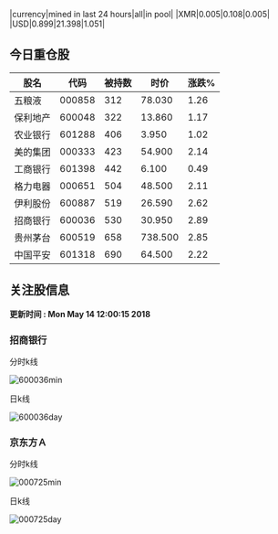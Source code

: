 |currency|mined in last 24 hours|all|in pool|
|XMR|0.005|0.108|0.005|
|USD|0.899|21.398|1.051|

## 今日重仓股 

|股名|代码|被持数|时价|涨跌%|
|---|---|---|---|---|
|五粮液|000858|312|78.030|1.26|
|保利地产|600048|322|13.860|1.17|
|农业银行|601288|406|3.950|1.02|
|美的集团|000333|423|54.900|2.14|
|工商银行|601398|442|6.100|0.49|
|格力电器|000651|504|48.500|2.11|
|伊利股份|600887|519|26.590|2.62|
|招商银行|600036|530|30.950|2.89|
|贵州茅台|600519|658|738.500|2.85|
|中国平安|601318|690|64.500|2.22|

## 关注股信息
**更新时间 : Mon May 14 12:00:15 2018**
### 招商银行 
分时k线

![600036min](http://image.sinajs.cn/newchart/min/n/sh600036.gif)

日k线

![600036day](http://image.sinajs.cn/newchart/daily/n/sh600036.gif)

### 京东方Ａ 
分时k线

![000725min](http://image.sinajs.cn/newchart/min/n/sz000725.gif)

日k线

![000725day](http://image.sinajs.cn/newchart/daily/n/sz000725.gif)
